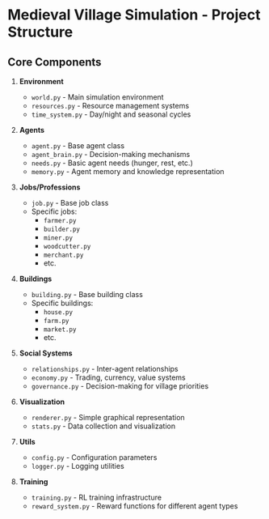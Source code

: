 # Medieval Village Simulation - Project Structure

## Core Components

1. **Environment**
   - `world.py` - Main simulation environment 
   - `resources.py` - Resource management systems
   - `time_system.py` - Day/night and seasonal cycles

2. **Agents**
   - `agent.py` - Base agent class
   - `agent_brain.py` - Decision-making mechanisms
   - `needs.py` - Basic agent needs (hunger, rest, etc.)
   - `memory.py` - Agent memory and knowledge representation

3. **Jobs/Professions**
   - `job.py` - Base job class
   - Specific jobs:
     - `farmer.py`
     - `builder.py`
     - `miner.py`
     - `woodcutter.py`
     - `merchant.py`
     - etc.

4. **Buildings**
   - `building.py` - Base building class
   - Specific buildings:
     - `house.py`
     - `farm.py`
     - `market.py`
     - etc.

5. **Social Systems**
   - `relationships.py` - Inter-agent relationships
   - `economy.py` - Trading, currency, value systems
   - `governance.py` - Decision-making for village priorities

6. **Visualization**
   - `renderer.py` - Simple graphical representation
   - `stats.py` - Data collection and visualization

7. **Utils**
   - `config.py` - Configuration parameters
   - `logger.py` - Logging utilities

8. **Training**
   - `training.py` - RL training infrastructure
   - `reward_system.py` - Reward functions for different agent types 